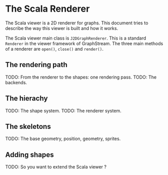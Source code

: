 The Scala Renderer
==================

The Scala viewer is a 2D renderer for graphs. This document tries to describe the way this viewer is built and how it works.

The Scala viewer main class is `J2DGraphRenderer`. This is a standard `Renderer` in the viewer framework of GraphStream. The three main methods of a renderer are `open()`, `close()` and `render()`.

The rendering path
------------------

TODO: From the renderer to the shapes: one rendering pass.
TODO: The backends.

The hierachy
------------

TODO: The shape system.
TODO: The renderer system.

The skeletons
-------------

TODO: The base geometry, position, geometry, sprites.

Adding shapes
-------------

TODO: So you want to extend the Scala viewer ?
